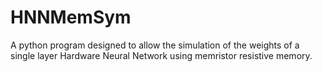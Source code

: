 # HNNMemSym
A python program designed to allow the simulation of the weights of a single layer Hardware Neural Network using memristor resistive memory.
